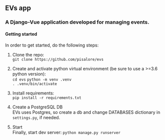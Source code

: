 ## EVs app
### A Django-Vue application developed for managing events.

#### Getting started
In order to get started, do the following steps:
1. Clone the repo:\
```git clone https://github.com/pisalore/evs```
2. Create and activate python virtual environment (be sure to use a >=3.6 python version):\
```cd evs```
```python -m venv .venv```\
   ```. .venv/bin/activate```
   

3. Install requirements:\
```pip install -r requirements.txt```
   
4. Create a PostgreSQL DB \
EVs uses Postgres, so create a db and change DATABASES dictionary in ```settings.py```, if needed.
   
5. Start \
Finally, start dev server: 
   ```python manage.py runserver```